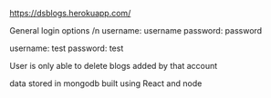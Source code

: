 https://dsblogs.herokuapp.com/

General login options /n
username: username
password: password

username: test
password: test

User is only able to delete blogs added by that account

data stored in mongodb
built using React and node
